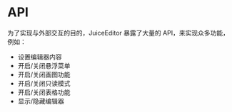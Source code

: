 # API

为了实现与外部交互的目的，JuiceEditor 暴露了大量的 API，来实现众多功能，例如：

- 设置编辑器内容
- 开启/关闭悬浮菜单
- 开启/关闭画图功能
- 开启/关闭只读模式
- 开启/关闭表格功能
- 显示/隐藏编辑器